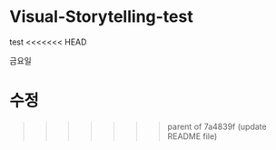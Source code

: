# Visual-Storytelling-test

test
<<<<<<< HEAD

금요일

수정
=======
>>>>>>> parent of 7a4839f (update README file)

